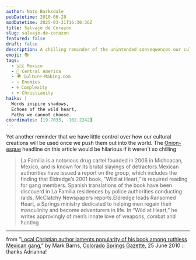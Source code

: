 ```yaml
---
author: Nate Barksdale
pubDatetime: 2010-06-28
modDatetime: 2025-03-31T16:30:36Z
title: Salvaje de Corazon
slug: salvaje-de-corazon
featured: false
draft: false
description: A chilling reminder of the unintended consequences our cultural creations can have.
emoji: 📚
tags:
  - 🇲🇽 Mexico
  - 🥑 Central America
  - 🌍 Culture-Making.com
  - ⚔️ Enemies
  - 🌀 Complexity
  - ✝️ Christianity
haiku: |
  Words inspire shadows,  
  Echoes of the wild heart,  
  Paths we cannot choose.
coordinates: [19.7033, -102.2242]
---
```


Yet another reminder that we have little control over how our cultural creations will be used once we push them out into the world. The [Onion-esque](https://www.google.com/search?q=%22Onion-esque%22%20theonion.com) headline on this article would be hilarious if it weren't so chilling

> La Familia is a notorious drug cartel founded in 2006 in Michoacan, Mexico, and is known for its brutal slayings of detractors.Mexican authorities have issued a report on the group, which includes the finding that Eldredge’s 2001 book, ”Wild at Heart,” is required reading for gang members. Spanish translations of the book have been discoverd in La Familia residences by police authorities conducting raids, McClatchy Newspapers reports.Eldredge leads Ransomed Heart, a Springs ministry dedicated to helping men regain their masculinity and become adventurers in life. In “Wild at Heart,” he writes approvingly of men’s innate love of weapons, combat and hunting

---

from "[Local Christian author laments popularity of his book among ruthless Mexican gang](http://web.archive.org/web/20130719214706/http://thepulpit.freedomblogging.com/2010/06/25/local-christian-author-laments-popularity-of-his-book-among-ruthless-mexican-gang/6287/)," by Mark Barns, [Colorado Springs Gazette](http://web.archive.org/web/20130719214706/http://thepulpit.freedomblogging.com/2010/06/25/local-christian-author-laments-popularity-of-his-book-among-ruthless-mexican-gang/6287/), 25 June 2010 :: thanks Adrianna!
